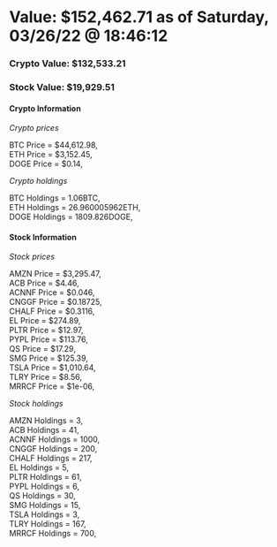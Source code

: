 # Value: $152,462.71 as of Saturday, 03/26/22 @ 18:46:12 

### Crypto Value: $132,533.21

### Stock Value: $19,929.51

#### Crypto Information 
*Crypto prices* 

BTC Price = $44,612.98,  
ETH Price = $3,152.45,  
DOGE Price = $0.14,  


*Crypto holdings* 

BTC Holdings = 1.06BTC,  
ETH Holdings = 26.960005962ETH,  
DOGE Holdings = 1809.826DOGE,  


#### Stock Information 

*Stock prices* 

AMZN Price = $3,295.47,  
ACB Price = $4.46,  
ACNNF Price = $0.046,  
CNGGF Price = $0.18725,  
CHALF Price = $0.3116,  
EL Price = $274.89,  
PLTR Price = $12.97,  
PYPL Price = $113.76,  
QS Price = $17.29,  
SMG Price = $125.39,  
TSLA Price = $1,010.64,  
TLRY Price = $8.56,  
MRRCF Price = $1e-06,  


*Stock holdings* 

AMZN Holdings = 3,  
ACB Holdings = 41,  
ACNNF Holdings = 1000,  
CNGGF Holdings = 200,  
CHALF Holdings = 217,  
EL Holdings = 5,  
PLTR Holdings = 61,  
PYPL Holdings = 6,  
QS Holdings = 30,  
SMG Holdings = 15,  
TSLA Holdings = 3,  
TLRY Holdings = 167,  
MRRCF Holdings = 700,  


